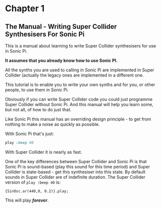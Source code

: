 # Chapter 1

## The Manual - Writing Super Collider Synthesisers For Sonic Pi

This is a manual about learning to write Super Collider synthesisers for use in Sonic Pi.

**It assumes that you already know how to use Sonic PI.**

All the synths you are used to calling in Sonic Pi are implemented in Super Collider (actually the legacy ones are implemented in a different one.

This tutorial is to enable you to write your own synths and for you, or other people, to use them in Sonic Pi.

Obviously if you can write Super Collider code you could just programme Super Collider without Sonic Pi. And this manual will help you learn some, but not all, of how to do just that.

Like Sonic Pi this manual has an overriding design principle - to get from nothing to make a noise as quickly as possible.

With Sonic Pi that's just:

```ruby
play :beep 40
```

With Super Collider it is nearly as fast.

One of the key differences between Super Collider and Sonic Pi is that Sonic Pi is sound-based (play this sound for this time period) and Super Collider is state-based - get this synthesiser into this state. By default sounds in Super Collider are of indefinite duration. The Super Collider version of `play :beep 40` is:

```supercollider
{SinOsc.ar(440,0, 0.2)}.play;
```

This will play ***forever***.
